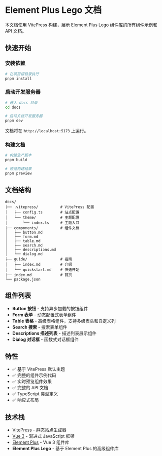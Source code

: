 # Element Plus Lego 文档

本文档使用 VitePress 构建，展示 Element Plus Lego 组件库的所有组件示例和 API 文档。

## 快速开始

### 安装依赖

```bash
# 在项目根目录执行
pnpm install
```

### 启动开发服务器

```bash
# 进入 docs 目录
cd docs

# 启动文档开发服务器
pnpm dev
```

文档将在 `http://localhost:5173` 上运行。

### 构建文档

```bash
# 构建生产版本
pnpm build

# 预览构建结果
pnpm preview
```

## 文档结构

```
docs/
├── .vitepress/          # VitePress 配置
│   ├── config.ts        # 站点配置
│   └── theme/           # 主题配置
│       └── index.ts     # 主题入口
├── components/          # 组件文档
│   ├── button.md
│   ├── form.md
│   ├── table.md
│   ├── search.md
│   ├── descriptions.md
│   └── dialog.md
├── guide/               # 指南
│   ├── index.md         # 介绍
│   └── quickstart.md    # 快速开始
├── index.md             # 首页
└── package.json
```

## 组件列表

- **Button 按钮** - 支持异步加载的按钮组件
- **Form 表单** - 动态配置式表单组件
- **Table 表格** - 高级表格组件，支持多级表头和自定义列
- **Search 搜索** - 搜索表单组件
- **Descriptions 描述列表** - 描述列表展示组件
- **Dialog 对话框** - 函数式对话框组件

## 特性

- ✅ 基于 VitePress 默认主题
- ✅ 完整的组件示例代码
- ✅ 实时预览组件效果
- ✅ 完整的 API 文档
- ✅ TypeScript 类型定义
- ✅ 响应式布局

## 技术栈

- [VitePress](https://vitepress.dev/) - 静态站点生成器
- [Vue 3](https://vuejs.org/) - 渐进式 JavaScript 框架
- [Element Plus](https://element-plus.org/) - Vue 3 组件库
- **Element Plus Lego** - 基于 Element Plus 的高级组件库
